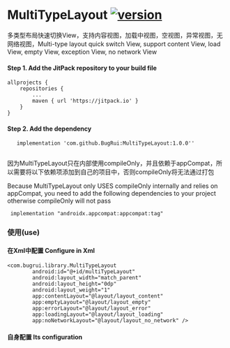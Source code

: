 
# MultiTypeLayout [![version](https://jitpack.io/v/BugRui/MultiTypeLayout.svg)](https://jitpack.io/#BugRui/MultiTypeLayout/1.0.0)

多类型布局快速切换View，支持内容视图，加载中视图，空视图，异常视图，无网络视图，Multi-type layout quick switch View, support content View, load View, empty View, exception View, no network View

#### Step 1. Add the JitPack repository to your build file
```
allprojects {
	repositories {
		...
		maven { url 'https://jitpack.io' }
	}
}

```
####  Step 2. Add the dependency
```
   implementation 'com.github.BugRui:MultiTypeLayout:1.0.0''
 
```
因为MultiTypeLayout只在内部使用compileOnly，并且依赖于appCompat，所以需要将以下依赖项添加到自己的项目中，否则compileOnly将无法通过打包

Because MultiTypeLayout only USES compileOnly internally and relies on appCompat, you need to add the following dependencies to your project otherwise compileOnly will not pass

```
 implementation "androidx.appcompat:appcompat:tag"
```

### 使用(use)

#### 在Xml中配置 Configure in Xml
```
<com.bugrui.library.MultiTypeLayout
        android:id="@+id/multiTypeLayout"
        android:layout_width="match_parent"
        android:layout_height="0dp"
        android:layout_weight="1"
        app:contentLayout="@layout/layout_content"
        app:emptyLayout="@layout/layout_empty"
        app:errorLayout="@layout/layout_error"
        app:loadingLayout="@layout/layout_loading"
        app:noNetworkLayout="@layout/layout_no_network" />

```

#### 自身配置 Its configuration

```


```
